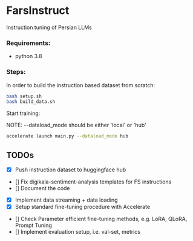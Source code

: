 # FarsInstruct
Instruction tuning of Persian LLMs

### Requirements:
- python 3.8

### Steps:
In order to build the instruction based dataset from scratch:
```bash
bash setup.sh
bash build_data.sh
```
Start training:

NOTE: --dataload_mode should be either 'local' or 'hub'
```bash
accelerate launch main.py --dataload_mode hub
```


## TODOs
- [x] Push instruction dataset to huggingface hub
- [] Fix digikala-sentiment-analysis templates for FS instructions
- [] Document the code
- [x] Implement data streaming + data loading 
- [x] Setup standard fine-tuning procedure with Accelerate
- [] Check Parameter efficient fine-tuning methods, e.g. LoRA, QLoRA, Prompt Tuning
- [] Implement evaluation setup, i.e. val-set, metrics
